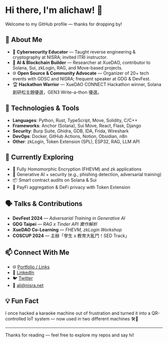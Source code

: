 # Hi there, I'm alichaw! 👋

Welcome to my GitHub profile — thanks for dropping by!

## 🌟 About Me

- 🔐 **Cybersecurity Educator** — Taught reverse engineering & cryptography at NISRA; invited ITRI instructor.
- 🧠 **AI & Blockchain Builder** — Researcher at XueDAO, contributor to Solana, Sui, zkLogin, RAG, and Move-based projects.
- 🌐 **Open Source & Community Advocate** — Organizer of 20+ tech events with GDSC and NISRA; frequent speaker at GDG & DevFest.
- 🏆 **Hackathon Warrior** — XueDAO CONNECT Hackathon winner, Solana創研松主題優選，GEN3 Write-a-thon 優選。

## 🔧 Technologies & Tools

- **Languages**: Python, Rust, TypeScript, Move, Solidity, C/C++
- **Frameworks**: Anchor (Solana), Sui Move, React, Flask, Django
- **Security**: Burp Suite, Ghidra, GDB, IDA, Frida, Wireshark
- **DevOps**: Docker, GitHub Actions, Notion, Obsidian, n8n
- **Other**: zkLogin, Token Extension (SPL), ESP32, RAG, LLM API

## 🌱 Currently Exploring

- 🧬 Fully Homomorphic Encryption (FHEVM) and zk applications  
- 🤖 Generative AI + security (e.g., phishing detection, adversarial training)  
- 📦 Smart contract audits on Solana & Sui  
- 🔀 PayFi aggregation & DeFi privacy with Token Extension


## 🗣 Talks & Contributions

- **DevFest 2024** — *Adversarial Training in Generative AI*
- **GDG Taipei** — *RAG x Tinder API 實作解析*
- **XueDAO Co-Learning** — *FHEVM, zkLogin Workshop*
- **COSCUP 2024** — 主辦「學生 x 教育大亂鬥！SED Track」

## 📫 Connect With Me

- 🌐 [Portfolio / Links](https://bento.me/alichen)
- 💼 [LinkedIn](https://www.linkedin.com/in/alichen888)
- 🐦 [Twitter](https://twitter.com/alichaw_is_ali)  
- 📧 ali@nisra.net

## 💡 Fun Fact

I once hacked a karaoke machine out of frustration and turned it into a QR-controlled IoT system — now used in two different machines 🛠🎤

---

Thanks for reading — feel free to explore my repos and say hi!
